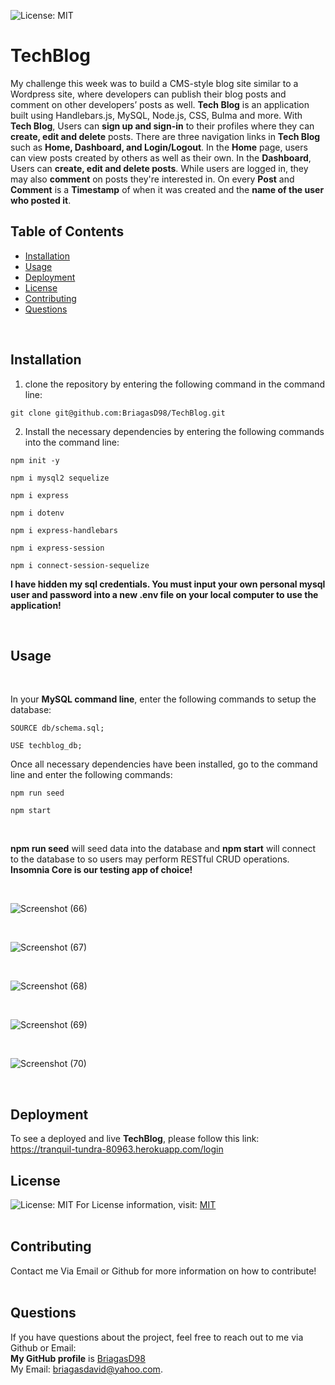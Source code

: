 ![License: MIT](https://img.shields.io/badge/License-MIT-yellow.svg) <br/>

# TechBlog
My challenge this week was to build a CMS-style blog site similar to a Wordpress site, where developers can publish their blog posts and comment on other developers’ posts as well. **Tech Blog** is an application built using Handlebars.js, MySQL, Node.js, CSS, Bulma and more. With **Tech Blog**, Users can **sign up and sign-in** to their profiles where they can **create, edit and delete** posts. There are three navigation links in **Tech Blog** such as **Home, Dashboard, and Login/Logout**. In the **Home** page, users can view posts created by others as well as their own. In the **Dashboard**, Users can **create, edit and delete posts**. While users are logged in, they may also **comment** on posts they're interested in. On every **Post** and **Comment** is a **Timestamp** of when it was created and the **name of the user who posted it**.<br/>

## Table of Contents
  * [Installation](#Installation)
  * [Usage](#Usage)
  * [Deployment](#Deployment)
  * [License](#License)
  * [Contributing](#Contributing)
  * [Questions](#Questions)
  <br/>
  
  ## Installation
  1) clone the repository by entering the following command in the command line: <br/> 
  ```
  git clone git@github.com:BriagasD98/TechBlog.git
  ```
  2) Install the necessary dependencies by entering the following commands into the command line: <br/>
  ```
  npm init -y
  ```
  ```
  npm i mysql2 sequelize
  ```
  ```
  npm i express
  ```
  ```
  npm i dotenv
  ```
  ```
  npm i express-handlebars
  ```
  ```
  npm i express-session
  ```
  ```
  npm i connect-session-sequelize
  ```
  **I have hidden my sql credentials. You must input your own personal mysql user and password into a new .env file on your local computer to use the application!**
  
  <br/>
  
  ## Usage
  
  <br/>
  
  In your **MySQL command line**, enter the following commands to setup the database:
  
  ```
  SOURCE db/schema.sql;
  ```
  ```
  USE techblog_db;
  ```
  Once all necessary dependencies have been installed, go to the command line and enter the following commands:
  ```
  npm run seed
  ```
  ```
  npm start
  ```
  <br/>
  
  **npm run seed** will seed data into the database and **npm start** will connect to the database to so users
  may perform RESTful CRUD operations. **Insomnia Core is our testing app of choice!**
  
  <br/>
  
  ![Screenshot (66)](https://user-images.githubusercontent.com/83102464/131232849-12bc9d5e-0315-402b-849a-825f41abf356.png)
  
  <br/>
  
  ![Screenshot (67)](https://user-images.githubusercontent.com/83102464/131232854-fff01e43-1ca5-43bd-9417-30822b0b410f.png)
  
  <br/>
  
  ![Screenshot (68)](https://user-images.githubusercontent.com/83102464/131232857-e284f936-b3f0-42bc-8f09-3dc7429cd4cb.png)

  <br/>
  
  ![Screenshot (69)](https://user-images.githubusercontent.com/83102464/131232858-4dee5f49-099b-4afd-b042-3ff893e0e7a1.png)

  <br/>
  
  ![Screenshot (70)](https://user-images.githubusercontent.com/83102464/131232859-d16ccace-ca5c-4f4b-a87f-8001ff331466.png)
  
  <br/>

  ## Deployment
  To see a deployed and live **TechBlog**, please follow this link: <br/>
  https://tranquil-tundra-80963.herokuapp.com/login
  <br/>

  ## License
  ![License: MIT](https://img.shields.io/badge/License-MIT-yellow.svg)
  For License information, visit:
  [MIT](https://opensource.org/licenses/MIT)
  <br/>
  <br/>
  ## Contributing
  Contact me Via Email or Github for more information on how to contribute!
  <br/>
  <br/>
  
  ## Questions  
  If you have questions about the project, feel free to reach out to me via Github or Email:
  <br/>
  **My GitHub profile** is [BriagasD98](https://github.com/BriagasD98)
  <br/>
  My Email: [briagasdavid@yahoo.com](mailto:briagasdavid@yahoo.com).
